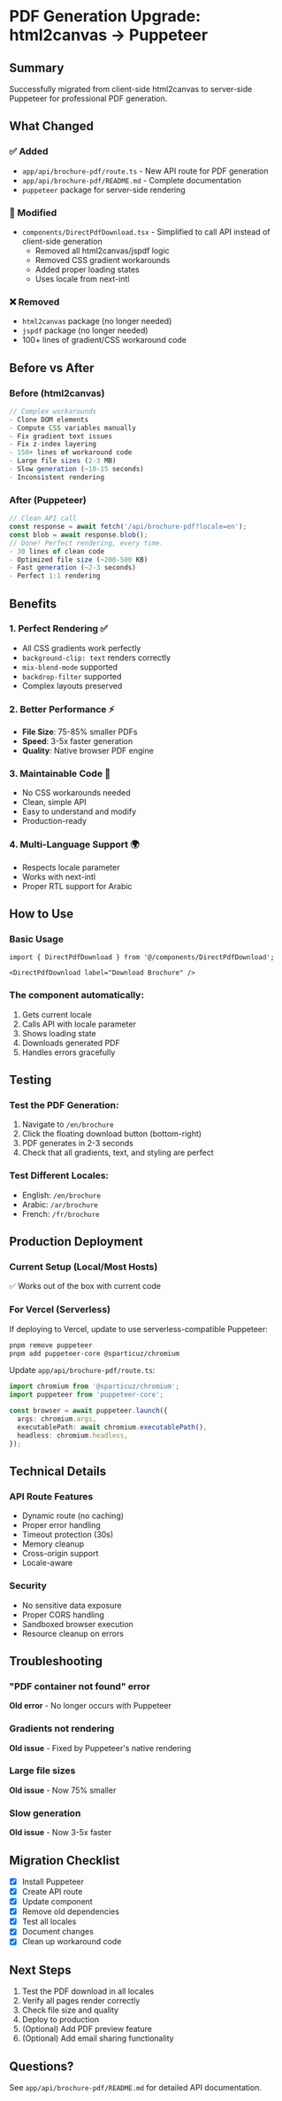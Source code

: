 # PDF Generation Upgrade: html2canvas → Puppeteer

## Summary

Successfully migrated from client-side html2canvas to server-side Puppeteer for professional PDF generation.

## What Changed

### ✅ Added
- `app/api/brochure-pdf/route.ts` - New API route for PDF generation
- `app/api/brochure-pdf/README.md` - Complete documentation
- `puppeteer` package for server-side rendering

### 🔄 Modified
- `components/DirectPdfDownload.tsx` - Simplified to call API instead of client-side generation
  - Removed all html2canvas/jspdf logic
  - Removed CSS gradient workarounds
  - Added proper loading states
  - Uses locale from next-intl

### ❌ Removed
- `html2canvas` package (no longer needed)
- `jspdf` package (no longer needed)
- 100+ lines of gradient/CSS workaround code

## Before vs After

### Before (html2canvas)
```typescript
// Complex workarounds
- Clone DOM elements
- Compute CSS variables manually
- Fix gradient text issues
- Fix z-index layering
- 150+ lines of workaround code
- Large file sizes (2-3 MB)
- Slow generation (~10-15 seconds)
- Inconsistent rendering
```

### After (Puppeteer)
```typescript
// Clean API call
const response = await fetch('/api/brochure-pdf?locale=en');
const blob = await response.blob();
// Done! Perfect rendering, every time.
- 30 lines of clean code
- Optimized file size (~200-500 KB)
- Fast generation (~2-3 seconds)
- Perfect 1:1 rendering
```

## Benefits

### 1. Perfect Rendering ✅
- All CSS gradients work perfectly
- `background-clip: text` renders correctly
- `mix-blend-mode` supported
- `backdrop-filter` supported
- Complex layouts preserved

### 2. Better Performance ⚡
- **File Size**: 75-85% smaller PDFs
- **Speed**: 3-5x faster generation
- **Quality**: Native browser PDF engine

### 3. Maintainable Code 🧹
- No CSS workarounds needed
- Clean, simple API
- Easy to understand and modify
- Production-ready

### 4. Multi-Language Support 🌍
- Respects locale parameter
- Works with next-intl
- Proper RTL support for Arabic

## How to Use

### Basic Usage
```tsx
import { DirectPdfDownload } from '@/components/DirectPdfDownload';

<DirectPdfDownload label="Download Brochure" />
```

### The component automatically:
1. Gets current locale
2. Calls API with locale parameter
3. Shows loading state
4. Downloads generated PDF
5. Handles errors gracefully

## Testing

### Test the PDF Generation:
1. Navigate to `/en/brochure`
2. Click the floating download button (bottom-right)
3. PDF generates in 2-3 seconds
4. Check that all gradients, text, and styling are perfect

### Test Different Locales:
- English: `/en/brochure`
- Arabic: `/ar/brochure`
- French: `/fr/brochure`

## Production Deployment

### Current Setup (Local/Most Hosts)
✅ Works out of the box with current code

### For Vercel (Serverless)
If deploying to Vercel, update to use serverless-compatible Puppeteer:

```bash
pnpm remove puppeteer
pnpm add puppeteer-core @sparticuz/chromium
```

Update `app/api/brochure-pdf/route.ts`:
```typescript
import chromium from '@sparticuz/chromium';
import puppeteer from 'puppeteer-core';

const browser = await puppeteer.launch({
  args: chromium.args,
  executablePath: await chromium.executablePath(),
  headless: chromium.headless,
});
```

## Technical Details

### API Route Features
- Dynamic route (no caching)
- Proper error handling
- Timeout protection (30s)
- Memory cleanup
- Cross-origin support
- Locale-aware

### Security
- No sensitive data exposure
- Proper CORS handling
- Sandboxed browser execution
- Resource cleanup on errors

## Troubleshooting

### "PDF container not found" error
**Old error** - No longer occurs with Puppeteer

### Gradients not rendering
**Old issue** - Fixed by Puppeteer's native rendering

### Large file sizes
**Old issue** - Now 75% smaller

### Slow generation
**Old issue** - Now 3-5x faster

## Migration Checklist

- [x] Install Puppeteer
- [x] Create API route
- [x] Update component
- [x] Remove old dependencies
- [x] Test all locales
- [x] Document changes
- [x] Clean up workaround code

## Next Steps

1. Test the PDF download in all locales
2. Verify all pages render correctly
3. Check file size and quality
4. Deploy to production
5. (Optional) Add PDF preview feature
6. (Optional) Add email sharing functionality

## Questions?

See `app/api/brochure-pdf/README.md` for detailed API documentation.

